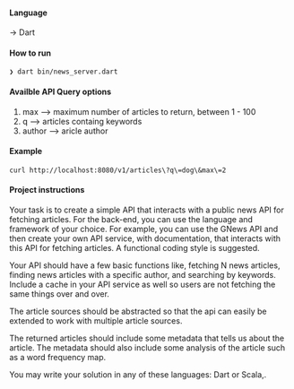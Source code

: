 
#### Language 
 ->  Dart

#### How to run
```
❯ dart bin/news_server.dart
```

#### Availble API Query options
  1. max --> maximum number of articles to return, between 1 - 100
  2. q --> articles containg keywords
  3. author --> aricle author

#### Example
```
curl http://localhost:8080/v1/articles\?q\=dog\&max\=2
```




#### Project instructions
Your task is to create a simple API that interacts with a public news API for fetching articles. For the back-end, you can use the language and framework of your choice. For example, you can use the GNews API and then create your own API service, with documentation, that interacts with this API for fetching articles. A functional coding style is suggested.

 

Your API should have a few basic functions like, fetching N news articles, finding news articles with a specific author, and searching by keywords. Include a cache in your API service as well so users are not fetching the same things over and over.

 

The article sources should be abstracted so that the api can easily be extended to work with multiple article sources.

 

The returned articles should include some metadata that tells us about the article. The metadata should also include some analysis of the article such as a word frequency map.

 

You may write your solution in any of these languages: Dart or Scala,.
